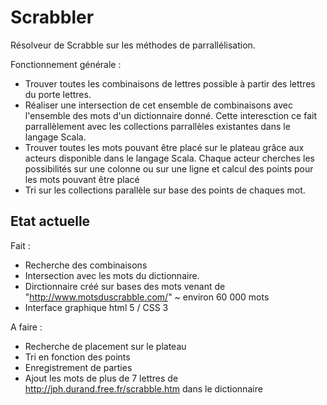 Scrabbler
=========

Résolveur de Scrabble sur les méthodes de parrallélisation.

Fonctionnement générale : 
* Trouver toutes les combinaisons de lettres possible à partir des lettres du porte lettres.
* Réaliser une intersection de cet ensemble de combinaisons avec l'ensemble des mots d'un dictionnaire donné.
  Cette interesction ce fait parrallèlement avec les collections parrallèles existantes dans le langage Scala.
* Trouver toutes les mots pouvant être placé sur le plateau grâce aux acteurs disponible dans le langage Scala.
  Chaque acteur cherches les possibilités sur une colonne ou sur une ligne et calcul des points pour les mots pouvant être placé
* Tri sur les collections parallèle sur base des points de chaques mot.

Etat actuelle
-------------
Fait : 
* Recherche des combinaisons
* Intersection avec les mots du dictionnaire. 
* Dirctionnaire créé sur bases des mots venant de "http://www.motsduscrabble.com/" ~ environ 60 000 mots
* Interface graphique html 5 / CSS 3

A faire : 
* Recherche de placement sur le plateau
* Tri en fonction des points
* Enregistrement de parties
* Ajout les mots de plus de 7 lettres de http://jph.durand.free.fr/scrabble.htm dans le dictionnaire